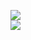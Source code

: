 [![](https://img.shields.io/badge/Made%20With-Github%20Spray-lightgrey.svg?style=for-the-badge&logo=github)](https://github.com/Annihil/github-spray#851)  
[![](https://i.imgur.com/2DrTn0Z.gif)](https://github.com/Annihil/github-spray)